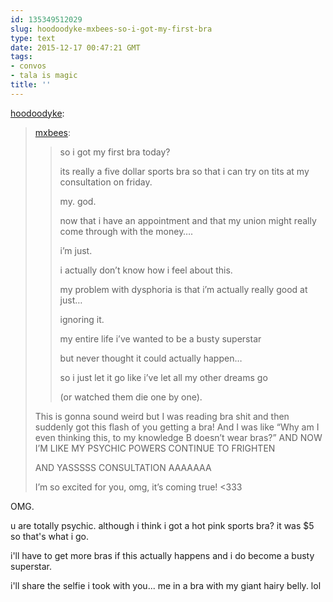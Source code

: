 ```yaml
---
id: 135349512029
slug: hoodoodyke-mxbees-so-i-got-my-first-bra
type: text
date: 2015-12-17 00:47:21 GMT
tags:
- convos
- tala is magic
title: ''
---
```

<p><a class="tumblr_blog" href="http://hoodoodyke.tumblr.com/post/135347998329">hoodoodyke</a>:</p>
<blockquote>
<p><a class="tumblr_blog" href="http://mxbees.tumblr.com/post/135347854279">mxbees</a>:</p>
<blockquote>
<p>so i got my first bra today?</p>

<p>its really a five dollar sports bra so that i can try on tits at my consultation on friday.</p>

<p>my. god.</p>

<p>now that i have an appointment and that my union might really come through with the money….</p>

<p>i’m just.</p>

<p>i actually don’t know how i feel about this.</p>

<p>my problem with dysphoria is that i’m actually really good at just…</p>

<p>ignoring it.</p>

<p>my entire life i’ve wanted to be a busty superstar</p>

<p>but never thought it could actually happen…</p>

<p>so i just let it go like i’ve let all my other dreams go</p>

<p>(or watched them die one by one).</p>
</blockquote>
<p>This is gonna sound weird but I was reading bra shit and then suddenly got this flash of you getting a bra! And I was like “Why am I even thinking this, to my knowledge B doesn’t wear bras?” AND NOW I’M LIKE MY PSYCHIC POWERS CONTINUE TO FRIGHTEN</p>

<p>AND YASSSSS CONSULTATION AAAAAAA</p>

<p>I’m so excited for you, omg, it’s coming true! &lt;333</p>
</blockquote>

OMG.

u are totally psychic. although i think i got a hot pink sports bra? it was $5 so that's what i go.

i'll have to get more bras if this actually happens and i do become a busty superstar.

i'll share the selfie i took with you... me in a bra with my giant hairy belly. lol